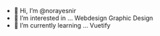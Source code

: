 - 👋 Hi, I’m @norayesnir
- 👀 I’m interested in ... Webdesign Graphic Design
- 🌱 I’m currently learning ... Vuetify
